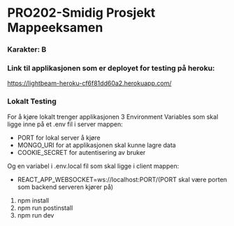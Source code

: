# PRO202-Smidig Prosjekt Mappeeksamen

### Karakter: B

### Link til applikasjonen som er deployet for testing på heroku:
https://lightbeam-heroku-cf6f81dd60a2.herokuapp.com/

### Lokalt Testing

For å kjøre lokalt trenger applikasjonen 3 Environment Variables som skal ligge inne på et .env fil i server mappen:
- PORT for lokal server å kjøre
- MONGO_URI for at applikasjonen skal kunne lagre data
- COOKIE_SECRET for autentisering av bruker

Og en variabel i .env.local fil som skal ligge i client mappen:
- REACT_APP_WEBSOCKET=ws://localhost:PORT/(PORT skal være porten som backend serveren kjører på)

1. npm install
2. npm run postinstall
3. npm run dev
